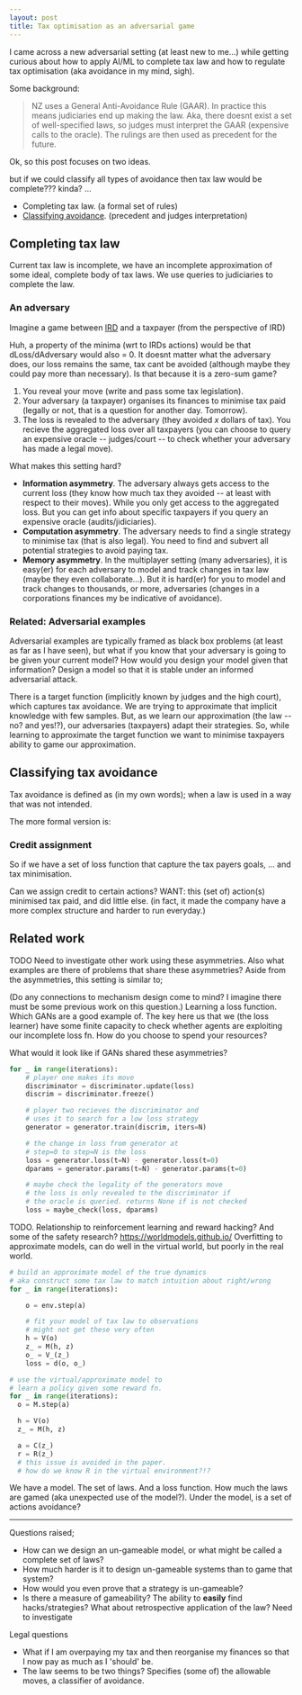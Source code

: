 ```yaml
---
layout: post
title: Tax optimisation as an adversarial game
---
```


I came across a new adversarial setting (at least new to me...) while getting curious about how to apply AI/ML to complete tax law and how to regulate tax optimisation (aka avoidance in my mind, sigh).

Some background:

> NZ uses a General Anti-Avoidance Rule (GAAR). In practice this means judiciaries end up making the law. Aka, there doesnt exist a set of well-specified laws, so judges must interpret the GAAR (expensive calls to the oracle). The rulings are then used as precedent for the future.

Ok, so this post focuses on two ideas.

<side>but if we could classify all types of avoidance then tax law would be complete??? kinda? ...</side>

- Completing tax law. (a formal set of rules)
- <a href="#classifying-tax-avoidance">Classifying avoidance</a>. (precedent and judges interpretation)

## Completing tax law

Current tax law is incomplete, we have an incomplete approximation of some ideal, complete body of tax laws. We use queries to judiciaries to complete the law.

### An adversary

Imagine a game between [IRD](https://www.ird.govt.nz/) and a taxpayer (from the perspective of IRD)  



<side>Huh, a property of the minima (wrt to IRDs actions) would be that dLoss/dAdversary would also = 0. It doesnt matter what the adversary does, our loss remains the same, tax cant be avoided (although maybe they could pay more than necessary). Is that because it is a zero-sum game?</side>

1. You reveal your move (write and pass some tax legislation).
2. Your adversary (a taxpayer) organises its finances to minimise tax paid (legally or not, that is a question for another day. Tomorrow).
3. The loss is revealed to the adversary (they avoided $x$ dollars of tax). You recieve the aggregated loss over all taxpayers (you can choose to query an expensive oracle -- judges/court -- to check whether your adversary has made a legal move).


What makes this setting hard?
- __Information asymmetry__. The adversary always gets access to the current loss (they know how much tax they avoided -- at least with respect to their moves). While you only get access to the aggregated loss. But you can get info about specific taxpayers if you query an expensive oracle (audits/jidiciaries).
- __Computation asymmetry__. The adversary needs to find a single strategy to minimise tax (that is also legal). You need to find and subvert all potential strategies to avoid paying tax.
- __Memory asymmetry__. In the multiplayer setting (many adversaries), it is easy(er) for each adversary to model and track changes in tax law (maybe they even collaborate...). But it is hard(er) for you to model and track changes to thousands, or more, adversaries (changes in a corporations finances my be indicative of avoidance).

### Related: Adversarial examples

Adversarial examples are typically framed as black box problems (at least as far as I have seen), but what if you know that your adversary is going to be given your current model? How would you design your model given that information? Design a model so that it is stable under an informed adversarial attack.

There is a target function (implicitly known by judges and the high court), which captures tax avoidance. We are trying to approximate that implicit knowledge with few samples. But, as we learn our approximation (the law -- no? and yes!?), our adversaries (taxpayers) adapt their strategies. So, while learning to approximate the target function we want to minimise taxpayers ability to game our approximation.

## Classifying tax avoidance

Tax avoidance is defined as (in my own words); when a law is used in a way that was not intended.

<!-- set of actions that are legal, but when viewed from a 'global' perspective, their only purpose is to avoid tax. -->

The more formal version is:

### Credit assignment

So if we have a set of loss function that capture the tax payers goals, ... and tax minimisation.

Can we assign credit to certain actions? WANT: this (set of) action(s) minimised tax paid, and did little else. (in fact, it made the company have a more complex structure and harder to run everyday.)

## Related work

<side>TODO Need to investigate other work using these asymmetries. Also what examples are there of problems that share these asymmetries?</side>
Aside from the asymmetries, this setting is similar to;

(Do any connections to mechanism design come to mind? I imagine there must be some previous work on this question.)
Learning a loss function. Which GANs are a good example of.
The key here us that we (the loss learner) have some finite capacity to check whether agents are exploiting our incomplete loss fn. How do you choose to spend your resources?


What would it look like if GANs shared these asymmetries?
```python
for _ in range(iterations):
    # player one makes its move
    discriminator = discriminator.update(loss)
    discrim = discriminator.freeze()

    # player two recieves the discriminator and
    # uses it to search for a low loss strategy
    generator = generator.train(discrim, iters=N)

    # the change in loss from generator at
    # step=0 to step=N is the loss
    loss = generator.loss(t=N) - generator.loss(t=0)
    dparams = generator.params(t=N) - generator.params(t=0)

    # maybe check the legality of the generators move
    # the loss is only revealed to the discriminator if
    # the oracle is queried. returns None if is not checked
    loss = maybe_check(loss, dparams)  
```

TODO. Relationship to reinforcement learning and reward hacking? And some of the safety research?
https://worldmodels.github.io/
Overfitting to approximate models, can do well in the virtual world, but poorly in the real world.

```python
# build an approximate model of the true dynamics
# aka construct some tax law to match intuition about right/wrong
for _ in range(iterations):

    o = env.step(a)

    # fit your model of tax law to observations
    # might not get these very often
    h = V(o)
    z_ = M(h, z)
    o_ = V_(z_)
    loss = d(o, o_)

# use the virtual/approximate model to
# learn a policy given some reward fn.
for _ in range(iterations):
  o = M.step(a)

  h = V(o)
  z_ = M(h, z)

  a = C(z_)
  r = R(z_)  
  # this issue is avoided in the paper.
  # how do we know R in the virtual environment?!?
```

We have a model. The set of laws.
And a loss function. How much the laws are gamed (aka unexpected use of the model?). Under the model, is a set of actions avoidance?


***
Questions raised;

* How can we design an un-gameable model, or what might be called a complete set of laws?
* How much harder is it to design un-gameable systems than to game that system?
* How would you even prove that a strategy is un-gameable?
* Is there a measure of gameability? The ability to __easily__ find hacks/strategies?
<side>What about retrospective application of the law? Need to investigate</side>



Legal questions

* What if I am overpaying my tax and then reorganise my finances so that I now pay as much as I 'should' be.
* The law seems to be two things? Specifies (some of) the allowable moves, a classifier of avoidance.
